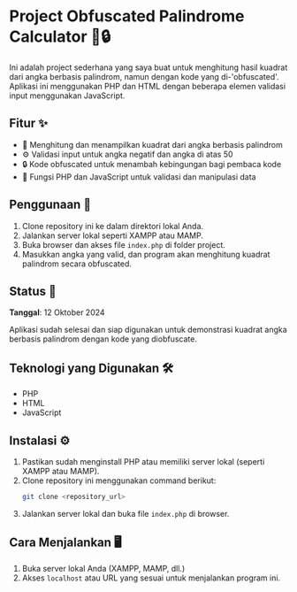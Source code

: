 # Project Obfuscated Palindrome Calculator 📐🔒

Ini adalah project sederhana yang saya buat untuk menghitung hasil kuadrat dari angka berbasis palindrom, namun dengan kode yang di-'obfuscated'. Aplikasi ini menggunakan PHP dan HTML dengan beberapa elemen validasi input menggunakan JavaScript.

## Fitur ✨
- 🔢 Menghitung dan menampilkan kuadrat dari angka berbasis palindrom
- ⚙️ Validasi input untuk angka negatif dan angka di atas 50
- 🔒 Kode obfuscated untuk menambah kebingungan bagi pembaca kode
- 🧠 Fungsi PHP dan JavaScript untuk validasi dan manipulasi data

## Penggunaan 📖
1. Clone repository ini ke dalam direktori lokal Anda.
2. Jalankan server lokal seperti XAMPP atau MAMP.
3. Buka browser dan akses file `index.php` di folder project.
4. Masukkan angka yang valid, dan program akan menghitung kuadrat palindrom secara obfuscated.

## Status 🚧
**Tanggal**: 12 Oktober 2024

Aplikasi sudah selesai dan siap digunakan untuk demonstrasi kuadrat angka berbasis palindrom dengan kode yang diobfuscate.

## Teknologi yang Digunakan 🛠️
- PHP
- HTML
- JavaScript

## Instalasi ⚙️
1. Pastikan sudah menginstall PHP atau memiliki server lokal (seperti XAMPP atau MAMP).
2. Clone repository ini menggunakan command berikut:
    ```bash
    git clone <repository_url>
    ```
3. Jalankan server lokal dan buka file `index.php` di browser.

## Cara Menjalankan 🖥️
1. Buka server lokal Anda (XAMPP, MAMP, dll.)
2. Akses `localhost` atau URL yang sesuai untuk menjalankan program ini.
